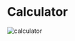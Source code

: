 # Calculator

![calculator](https://user-images.githubusercontent.com/102045473/217803600-23d40d14-11ad-4bb2-9c59-35c71105052d.png)
